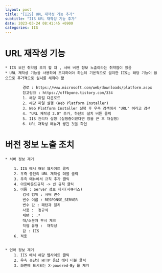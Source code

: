 ```yaml
---
layout: post
title: "[IIS] URL 재작성 기능 추가"
subtitle: "IIS URL 재작성 기능 추가"
date: 2023-03-24 08:41:45 +0900
categories: IIS
---
```

# URL 재작성 기능

	* IIS 보안 취약점 조치 할 떄 , 서버 버전 정보 노출이라는 취약점이 있음
	* URL 재작성 기능을 사용하여 조치하여야 하는데 기본적으로 설치한 IIS는 해당 기능이 없으므로 추가적으로 설치를 해줘야 함
		
			경로 : https://www.microsoft.com/web/downloads/platform.aspx
			참고링크 : https://offbyone.tistory.com/334
			1. 해당 파일 다운로드
			2. 해당 파일 실행 (Web Platform Installer)
			3. Web Platform Installer 실행 후 우측 검색에서 "URL" 이라고 검색
			4. "URL 재작성 2.0" 추가, 하단의 설치 버튼 클릭
			5. IIS 관리자 실행 (실행중이였다면 창을 끈 후 재실행)
			6. URL 재작성 메뉴가 생긴 것을 확인

# 버전 정보 노출 조치 
	* 서버 정보 제거

		1. IIS 에서 해당 웹사이트 클릭
		2. 우측 중단의 URL 재작성 더블 클릭
		3. 우측 메뉴에서 규칙 추가 클릭
		4. 아웃바운드규칙 -> 빈 규칙 클릭
		5. 이름 : Server 정보 제거(시큐러스)
			검색 범위 : 서버 변수
			변수 이름 : RESPONSE_SERVER
			변수 값 : 패턴과 일치 
			사용 :  정규식
			패턴 : .*
			대/소문자 무시 체크
			작업 유형 :  재작성
			값 : IIS
		6. 적용
		

	* 언어 정보 제거
		1. IIS 에서 해당 웹사이트 클릭
		2. 우측 중단의 HTTP 응답 헤더 더블 클릭
		3. 화면에 표시되는 X-powered-By 를 제거

		
